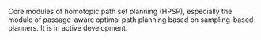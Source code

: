 Core modules of homotopic path set planning (HPSP), especially the module of passage-aware optimal path planning based on sampling-based planners. It is in active development.
